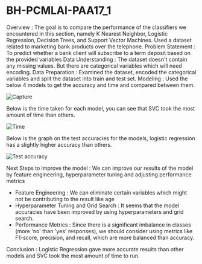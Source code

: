 # BH-PCMLAI-PAA17_1
Overview : The goal is to compare the performance of the classifiers we encountered in this section, namely K Nearest Neighbor, Logistic Regression, Decision Trees, and Support Vector Machines. Used a dataset related to marketing bank products over the telephone.
Problem Statement : To predict whether a bank client will subscribe to a term deposit based on the provided variables
Data Understanding : The dataset doesn't contain any missing values. But there are categorical variables which will need encoding.
Data Preparation : Examined the dataset, encoded the categorical variables and split the dataset into train and test set.
Modeling : Used the below 4 models to get the accuracy and time and compared between them.

![Capture](https://github.com/user-attachments/assets/f5132497-b6b7-4f3f-af5b-f7cc793f8f98)

Below is the time taken for each model, you can see that SVC took the most amount of time than others.

![Time](https://github.com/user-attachments/assets/e303dcdc-63b8-4174-b37e-15e36be9e254)

Below is the graph on the test accuracies for the models, logistic regression has a slightly higher accuracy than others.

![Test accuracy](https://github.com/user-attachments/assets/83edf7ae-69ff-45e6-9258-7b8548d3bf90)


Next Steps to improve the model : We can improve our results of the model by feature engineering, hyperparameter tuning and adjusting performance metrics
- Feature Engineering : We can eliminate certain variables which might not be contributing to the result like age
- Hyperparameter Tuning and Grid Search : It seems that the model accuracies have been improved by using hyperparameters and grid search.
- Performance Metrics : Since there is a significant imbalance in classes (more 'no' than 'yes' responses), we should consider using metrics like F1-score, precision, and recall, which are more balanced than accuracy.

Conclusion : Logistic Regression gave more accurate results than other models and SVC took the most amount of time to run.
